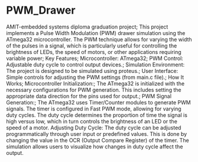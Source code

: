 # PWM_Drawer
AMIT-embedded systems diploma graduation project;
This project implements a Pulse Width Modulation (PWM) drawer simulation using the ATmega32 microcontroller. The PWM technique allows for varying the width of the pulses in a signal, which is particularly useful for controlling the brightness of LEDs, the speed of motors, or other applications requiring variable power;
Key Features;
Microcontroller: ATmega32;
PWM Control: Adjustable duty cycle to control output devices.;
Simulation Environment: The project is designed to be simulated using proteus.;
User Interface: Simple controls for adjusting the PWM settings (from main.c file).;
How It Works;
Microcontroller Initialization:;
The ATmega32 is initialized with the necessary configurations for PWM generation. This includes setting the appropriate data direction for the pins used for output.;
PWM Signal Generation:;
The ATmega32 uses Timer/Counter modules to generate PWM signals. The timer is configured in Fast PWM mode, allowing for varying duty cycles.
The duty cycle determines the proportion of time the signal is high versus low, which in turn controls the brightness of an LED or the speed of a motor.
Adjusting Duty Cycle:
The duty cycle can be adjusted programmatically through user input or predefined values. This is done by changing the value in the OCR (Output Compare Register) of the timer.
The simulation allows users to visualize how changes in duty cycle affect the output.
